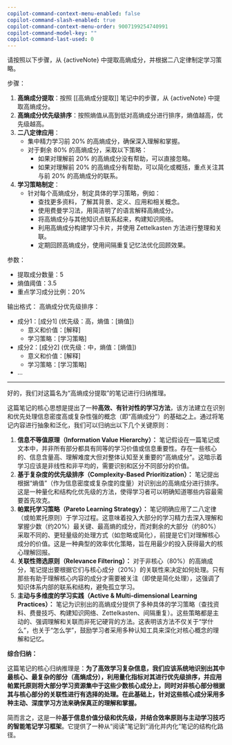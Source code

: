 ```yaml
---
copilot-command-context-menu-enabled: false
copilot-command-slash-enabled: true
copilot-command-context-menu-order: 9007199254740991
copilot-command-model-key: ""
copilot-command-last-used: 0
---
```

请按照以下步骤，从 {activeNote} 中提取高熵成分，并根据二八定律制定学习策略。

步骤：
1. **高熵成分提取**：按照 [[高熵成分提取]] 笔记中的步骤，从 {activeNote} 中提取高熵成分。
2. **高熵成分优先级排序**：按照熵值从高到低对高熵成分进行排序，熵值越高，优先级越高。
3. **二八定律应用**：
    - 集中精力学习前 20% 的高熵成分，确保深入理解和掌握。
    - 对于剩余 80% 的高熵成分，采取以下策略：
        - 如果对理解前 20% 的高熵成分没有帮助，可以直接忽略。
        - 如果对理解前 20% 的高熵成分有帮助，可以简化或概括，重点关注其与前 20% 的高熵成分的联系。
4. **学习策略制定**：
    - 针对每个高熵成分，制定具体的学习策略，例如：
        - 查找更多资料，了解其背景、定义、应用和相关概念。
        - 使用费曼学习法，用简洁明了的语言解释高熵成分。
        - 将高熵成分与其他知识点联系起来，构建知识网络。
        - 利用高熵成分构建学习卡片，并使用 Zettelkasten 方法进行整理和关联。
        - 定期回顾高熵成分，使用间隔重复记忆法优化回顾效果。

参数：
- 提取成分数量：5
- 熵值阈值：3.5
- 重点学习成分比例：20%

输出格式：
高熵成分优先级排序：
- 成分1：[成分1] (优先级：高，熵值：[熵值])
  - 意义和价值：[解释]
  - 学习策略：[学习策略]
- 成分2：[成分2] (优先级：中，熵值：[熵值])
  - 意义和价值：[解释]
  - 学习策略：[学习策略]
- ...

---
好的，我们对这篇名为“高熵成分提取”的笔记进行归纳推理。

这篇笔记的核心思想是提出了一种**高效、有针对性的学习方法**，该方法建立在识别和优先处理信息密度高或复杂性强的概念（即“高熵成分”）的基础之上。通过将笔记内容进行抽象和泛化，我们可以归纳出以下几个关键原则：

1.  **信息不等值原理（Information Value Hierarchy）：** 笔记假设在一篇笔记或文本中，并非所有部分都具有同等的学习价值或信息重要性。存在一些核心的、信息含量高、理解难度大但对整体认知至关重要的“高熵成分”。这暗示着学习应该是非线性和非平均的，需要识别和区分不同部分的价值。
2.  **基于复杂度的优先级排序（Complexity-Based Prioritization）：** 笔记提出根据“熵值”（作为信息密度或复杂度的度量）对识别出的高熵成分进行排序。这是一种量化和结构化优先级的方法，使得学习者可以明确知道哪些内容最需要首先攻克。
3.  **帕累托学习策略（Pareto Learning Strategy）：** 笔记明确应用了二八定律（或帕累托原则）于学习过程。这意味着投入大部分的学习精力去深入理解和掌握少数（约20%）最关键、最高熵的成分，而对剩余的大部分（约80%）采取不同的、更轻量级的处理方式（如忽略或简化），前提是它们对理解核心成分的价值。这是一种典型的效率优化策略，旨在用最少的投入获得最大的核心理解回报。
4.  **关联性筛选原则（Relevance Filtering）：** 对于非核心（80%）的高熵成分，笔记提出要根据它们与核心成分（20%）的关联性来决定如何处理。只有那些有助于理解核心内容的成分才需要被关注（即使是简化处理），这强调了知识体系内部的联系和结构，避免孤立学习。
5.  **主动与多维度的学习实践（Active & Multi-dimensional Learning Practices）：** 笔记为识别出的高熵成分提供了多种具体的学习策略（查找资料、费曼技巧、构建知识网络、Zettelkasten、间隔重复）。这些策略都是主动的、强调理解和关联而非死记硬背的方法。这表明该方法不仅关于“学什么”，也关于“怎么学”，鼓励学习者采用多种认知工具来深化对核心概念的理解和记忆。

**综合归纳：**

这篇笔记的核心归纳推理是：**为了高效学习复杂信息，我们应该系统地识别出其中最核心、最复杂的部分（高熵成分），利用量化指标对其进行优先级排序，并应用帕累托原则将大部分学习资源集中于这些少数核心成分上，同时对非核心部分根据其与核心部分的关联性进行有选择的处理。在此基础上，针对这些核心成分采用多种主动、深度学习方法来确保真正的理解和掌握。**

简而言之，这是一种**基于信息价值分级和优先级，并结合效率原则与主动学习技巧的智能笔记学习框架**。它提供了一种从“阅读”笔记到“消化并内化”笔记的结构化路径。